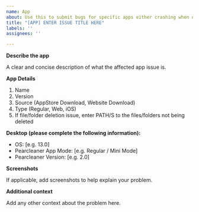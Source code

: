 ```yaml
---
name: App
about: Use this to submit bugs for specific apps either crashing when deleting, not showing up in the app list or files/folders not being deleted
title: "[APP] ENTER ISSUE TITLE HERE"
labels: ''
assignees: ''

---
```


**Describe the app**

A clear and concise description of what the affected app issue is.

**App Details**
1. Name
2. Version
3. Source (AppStore Download, Website Download)
4. Type (Regular, Web, iOS)
5. If file/folder deletion issue, enter PATH/S to the files/folders not being deleted

**Desktop (please complete the following information):**
 - OS: [e.g. 13.0]
 - Pearcleaner App Mode: [e.g. Regular / Mini Mode]
 - Pearcleaner Version: [e.g. 2.0]

**Screenshots**

If applicable, add screenshots to help explain your problem.

**Additional context**

Add any other context about the problem here.
